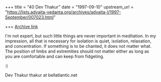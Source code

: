 +++
title = "40 Dev Thakur"
date = "1997-09-10"
upstream_url = "https://lists.advaita-vedanta.org/archives/advaita-l/1997-September/007023.html"

+++
[Archive link](https://lists.advaita-vedanta.org/archives/advaita-l/1997-September/007023.html)

 I'm not expert, but such little things are never important in meditation.
In my impression, all that is necessary for isolation is quiet, isolation,
relaxation, and concentration.  If something is to be chanted, it does not
matter what.  The position of limbs and extremities should not matter either
as long as you are comfortable and can keep from fidgeting.

:)

Dev Thakur
thakur at bellatlantic.net

